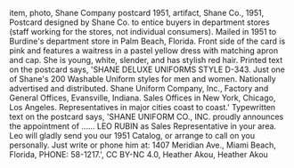 item, photo, Shane Company postcard 1951, artifact, Shane Co., 1951, Postcard designed by Shane Co. to entice buyers in department stores (staff working for the stores, not individual consumers).  Mailed in 1951 to Burdine's department store in Palm Beach, Florida.  Front side of the card is pink and features a waitress in a pastel yellow dress with matching apron and cap.  She is young, white, slender, and has stylish red hair.  Printed text on the postcard says, 'SHANE DELUXE UNIFORMS STYLE D-343. Just one of Shane's 200 Washable Uniform styles for men and women.  Nationally advertised and distributed.  Shane Uniform Company, Inc., Factory and General Offices, Evansville, Indiana.  Sales Offices in New York, Chicago, Los Angeles.  Representatives in major cities coast to coast.'  Typewritten text on the postcard says, 'SHANE UNIFORM CO., INC. proudly announces the appointment of ...... LEO RUBIN as Sales Representative in your area.  Leo will gladly send you our 1951 Catalog, or arrange to call on you personally.  Just write or phone him at: 1407 Meridian Ave., Miami Beach, Florida, PHONE: 58-1217.', CC BY-NC 4.0, Heather Akou, Heather Akou